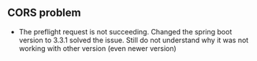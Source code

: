 ## CORS problem

- The preflight request is not succeeding. Changed the spring boot version to 3.3.1 solved the issue. Still do not understand why it was not working with other version (even newer version)

